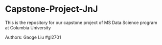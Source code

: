 # Capstone-Project-JnJ

This is the repository for our capstone project of MS Data Science program at Columbia University

Authors:
Gaoge Liu #gl2701
